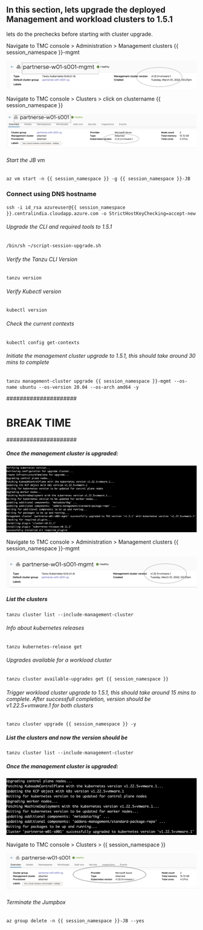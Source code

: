 ## In this section, lets upgrade the deployed Management and workload clusters to 1.5.1

lets do the prechecks before starting with cluster upgrade. 

Navigate to TMC console > Administration > Management clusters {{ session_namespace }}-mgmt

![Mgmt cluster before Upgrade](images/TMC-40.png)

Navigate to TMC console > Clusters > click on clustername {{ session_namespace }}

![Workload cluster After Upgrade](images/TMC-41.png)

###### Start the JB vm

```execute-1
az vm start -n {{ session_namespace }} -g {{ session_namespace }}-JB
```

### Connect using DNS hostname

```execute-2
ssh -i id_rsa azureuser@{{ session_namespace }}.centralindia.cloudapp.azure.com -o StrictHostKeyChecking=accept-new
```

###### Upgrade the CLI and required tools to 1.5.1

```execute-2
/bin/sh ~/script-session-upgrade.sh
```

###### Verify the Tanzu CLI Version

```execute-2
tanzu version
```

###### Verify Kubectl version

```execute-2
kubectl version
```

###### Check the current contexts

```execute-2
kubectl config get-contexts
```

###### Initiate the management cluster upgrade to 1.5.1, this should take around 30 mins to complete

```execute-2
tanzu management-cluster upgrade {{ session_namespace }}-mgmt --os-name ubuntu --os-version 20.04 --os-arch amd64 -y
```

#####################
# BREAK TIME
#####################

##### Once the management cluster is upgraded: 

![Mgmt cluster After Upgrade](images/TKG-upgrade-1.png)

Navigate to TMC console > Administration > Management clusters {{ session_namespace }}-mgmt

![Mgmt cluster After Upgrade](images/TKG-upgrade-2.png)

##### List the clusters

```execute-2
tanzu cluster list --include-management-cluster
```

###### Info about kubernetes releases

```execute-2
tanzu kubernetes-release get
```

###### Upgrades available for a workload cluster

```execute-2
tanzu cluster available-upgrades get {{ session_namespace }}
```

###### Trigger workload cluster upgrade to 1.5.1, this should take around 15 mins to complete. After successfull completion, version should be v1.22.5+vmware.1 for both clusters

```execute-2
tanzu cluster upgrade {{ session_namespace }} -y
```

##### List the clusters and now the version should be 

```execute-2
tanzu cluster list --include-management-cluster
```

##### Once the management cluster is upgraded: 

![Workload cluster After Upgrade](images/TKG-upgrade-3.png)

Navigate to TMC console > Clusters > {{ session_namespace }}

![Workload cluster After Upgrade](images/TKG-upgrade-4.png)

###### Terminate the Jumpbox

```execute-1
az group delete -n {{ session_namespace }}-JB --yes
```
